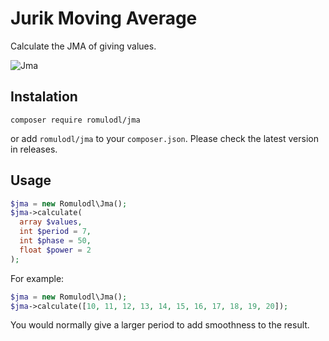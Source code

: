 # Jurik Moving Average

Calculate the JMA of giving values.

![Jma](https://github.com/romulodl/jma/workflows/Jma/badge.svg)

## Instalation

```
composer require romulodl/jma
```

or add `romulodl/jma` to your `composer.json`. Please check the latest version in releases.

## Usage

```php
$jma = new Romulodl\Jma();
$jma->calculate(
  array $values,
  int $period = 7,
  int $phase = 50,
  float $power = 2
);
```

For example:
```php
$jma = new Romulodl\Jma();
$jma->calculate([10, 11, 12, 13, 14, 15, 16, 17, 18, 19, 20]);
```

You would normally give a larger period to add smoothness to the result.
